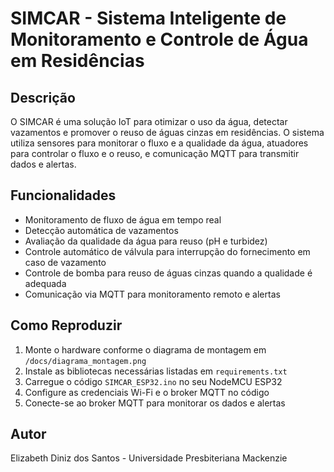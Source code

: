 # SIMCAR - Sistema Inteligente de Monitoramento e Controle de Água em Residências

## Descrição
O SIMCAR é uma solução IoT para otimizar o uso da água, detectar vazamentos e promover o reuso de águas cinzas em residências. O sistema utiliza sensores para monitorar o fluxo e a qualidade da água, atuadores para controlar o fluxo e o reuso, e comunicação MQTT para transmitir dados e alertas.

## Funcionalidades
- Monitoramento de fluxo de água em tempo real
- Detecção automática de vazamentos
- Avaliação da qualidade da água para reuso (pH e turbidez)
- Controle automático de válvula para interrupção do fornecimento em caso de vazamento
- Controle de bomba para reuso de águas cinzas quando a qualidade é adequada
- Comunicação via MQTT para monitoramento remoto e alertas

## Como Reproduzir
1. Monte o hardware conforme o diagrama de montagem em `/docs/diagrama_montagem.png`
2. Instale as bibliotecas necessárias listadas em `requirements.txt`
3. Carregue o código `SIMCAR_ESP32.ino` no seu NodeMCU ESP32
4. Configure as credenciais Wi-Fi e o broker MQTT no código
5. Conecte-se ao broker MQTT para monitorar os dados e alertas

## Autor
Elizabeth Diniz dos Santos - Universidade Presbiteriana Mackenzie
